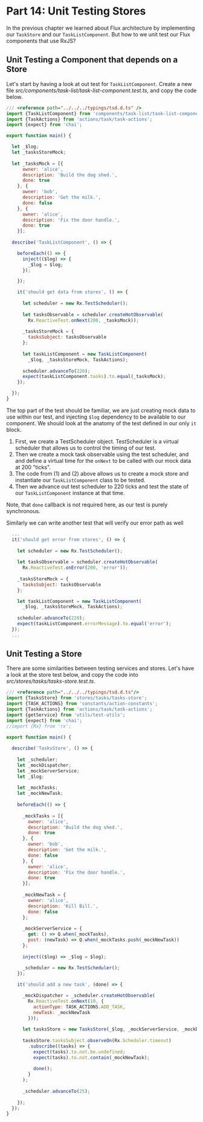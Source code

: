 # Part 14: Unit Testing Stores

In the previous chapter we learned about Flux architecture by implementing our `TaskStore` and our `TaskListComponent`. But how to we unit test our Flux components that use RxJS?

## Unit Testing a Component that depends on a Store

Let's start by having a look at out test for `TaskListComponent`. Create a new file *src/components/task-list/task-list-component.test.ts*, and copy the code below.

```javascript
/// <reference path="../../../typings/tsd.d.ts" />
import {TaskListComponent} from 'components/task-list/task-list-component';
import {TaskActions} from 'actions/task/task-actions';
import {expect} from 'chai';

export function main() {

  let _$log;
  let _tasksStoreMock;  
  
  let _tasksMock = [{
      owner: 'alice',
      description: 'Build the dog shed.',
      done: true
    }, {
      owner: 'bob',
      description: 'Get the milk.',
      done: false
    }, {
      owner: 'alice',
      description: 'Fix the door handle.',
      done: true
    }];
    
  describe('TaskListComponent', () => {

    beforeEach(() => { 
      inject(($log) => {
        _$log = $log;
      });

    });

    it('should get data from stores', () => {
      
      let scheduler = new Rx.TestScheduler();
        
      let tasksObservable = scheduler.createHotObservable(
        Rx.ReactiveTest.onNext(200, _tasksMock));  
      
      _tasksStoreMock = {
        tasksSubject: tasksObservable
      };
        
      let taskListComponent = new TaskListComponent(
        _$log, _tasksStoreMock, TaskActions);
      
      scheduler.advanceTo(220);
      expect(taskListComponent.tasks).to.equal(_tasksMock);
    });

  });
}
```

The top part of the test should be familiar, we are just creating mock data to use within our test, and injecting `$log` dependency to be available to our component. We should look at the anatomy of the test defined in our only `it` block.

1. First, we create a TestScheduler object. TestScheduler is a virtual scheduler that allows us to control the timing of our test. 
2. Then we create a mock task observable using the test scheduler, and and define a virtual time for the `onNext` to be called with our mock data at 200 "ticks".
3. The code from (1) and (2) above allows us to create a mock store and instantiate our `TaskListComponent` class to be tested.
4. Then we advance out test scheduler to 220 ticks and test the state of our `TaskListComponent` instance at that time.

Note, that `done` callback is not required here, as our test is purely synchronous. 

Similarly we can write another test that will verify our error path as well

```javascript
  ...
  it('should get error from stores', () => {
    
    let scheduler = new Rx.TestScheduler();
      
    let tasksObservable = scheduler.createHotObservable(
      Rx.ReactiveTest.onError(200, 'error')); 
    
    _tasksStoreMock = {
      tasksSubject: tasksObservable
    };

    let taskListComponent = new TaskListComponent(
      _$log, _tasksStoreMock, TaskActions);
    
    scheduler.advanceTo(220);
    expect(taskListComponent.errorMessage).to.equal('error');
  });
  ...
```

## Unit Testing a Store

There are some similarities between testing services and stores. Let's have a look at the store test below, and copy the code into *src/stores/tasks/tasks-store.test.ts*.

```javascript
/// <reference path="../../../typings/tsd.d.ts"/>
import {TasksStore} from 'stores/tasks/tasks-store';
import {TASK_ACTIONS} from 'constants/action-constants';
import {TaskActions} from 'actions/task/task-actions';
import {getService} from 'utils/test-utils';
import {expect} from 'chai';
//import {Rx} from 'rx';

export function main() {
  
  describe('TasksStore', () => {
    
    let _scheduler;
    let _mockDispatcher;
    let _mockServerService;
    let _$log;
    
    let _mockTasks;
    let _mockNewTask;
    
    beforeEach(() => {
      
      _mockTasks = [{
        owner: 'alice',
        description: 'Build the dog shed.',
        done: true
      }, {
        owner: 'bob',
        description: 'Get the milk.',
        done: false
      }, {
        owner: 'alice',
        description: 'Fix the door handle.',
        done: true
      }];
      
      _mockNewTask = {
        owner: 'alice',
        description: 'Kill Bill.',
        done: false
      };
      
      _mockServerService = {
        get: () => Q.when(_mockTasks),
        post: (newTask) => Q.when(_mockTasks.push(_mockNewTask))
      };
      
      inject(($log) => _$log = $log);
      
      _scheduler = new Rx.TestScheduler();
    });

    it('should add a new task', (done) => {

      _mockDispatcher = _scheduler.createHotObservable(
        Rx.ReactiveTest.onNext(10, {
          actionType: TASK_ACTIONS.ADD_TASK,
          newTask: _mockNewTask
        }));
      
      let tasksStore = new TasksStore(_$log, _mockServerService, _mockDispatcher);
      
      tasksStore.tasksSubject.observeOn(Rx.Scheduler.timeout)
        .subscribe((tasks) => {
          expect(tasks).to.not.be.undefined;
          expect(tasks).to.not.contain(_mockNewTask);
          
          done();
        }
      );
      
      _scheduler.advanceTo(25);
      
    });
  });
}

```
